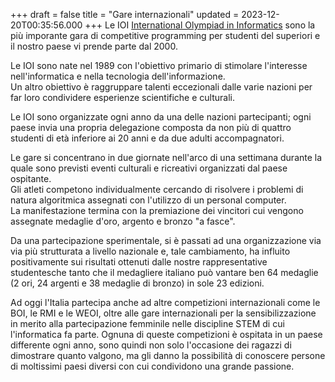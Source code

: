 +++
draft = false
title = "Gare internazionali"
updated = 2023-12-20T00:35:56.000
+++
Le IOI <a href="https://ioinformatics.org/">International Olympiad in Informatics</a> sono la più imporante gara di competitive programming 
per studenti del superiori e il nostro paese vi prende parte dal 2000.

Le IOI sono nate nel 1989 con l'obiettivo primario di stimolare l'interesse nell'informatica e nella tecnologia dell'informazione.<br/>Un altro obiettivo è raggruppare talenti eccezionali dalle varie nazioni per far loro condividere esperienze scientifiche e culturali.

Le IOI sono organizzate ogni anno da una delle nazioni partecipanti; ogni paese invia una propria delegazione composta da non più di quattro studenti di età inferiore ai 20 anni e da due adulti accompagnatori.

Le gare si concentrano in due giornate nell'arco di una settimana durante la quale sono previsti eventi culturali e ricreativi organizzati dal paese ospitante.<br/>Gli atleti competono individualmente cercando di risolvere i problemi di natura algoritmica assegnati con l'utilizzo di un personal computer.<br/>La manifestazione termina con la premiazione dei vincitori cui vengono assegnate medaglie d'oro, argento e bronzo "a fasce".

Da una partecipazione sperimentale, si è passati ad una organizzazione via via più strutturata a livello nazionale e, tale cambiamento, ha influito positivamente sui risultati ottenuti dalle nostre rappresentative studentesche tanto che il medagliere italiano può vantare ben 64 medaglie (2 ori, 24 argenti e 38 medaglie di bronzo) in sole 23 edizioni.
 
Ad oggi l'Italia partecipa anche ad altre competizioni internazionali come le BOI, le RMI e le WEOI, oltre alle gare 
internazionali per la sensibilizzazione in merito alla partecipazione femminile nelle 
discipline STEM di cui l'informatica fa parte. Ognuna di queste competizioni è ospitata in un paese differente ogni anno, 
sono quindi non solo l'occasione dei ragazzi di dimostrare quanto valgono, ma gli danno la possibilità di conoscere 
persone di moltissimi paesi diversi con cui condividono una grande passione.

